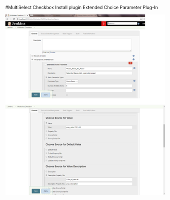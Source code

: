 #MultiSelect Checkbox
Install plugin 	Extended Choice Parameter Plug-In

<img src="../images/MultiSelect_Checkbox-a.png">

<img src="../images/MultiSelect_Checkbox-b.png">
